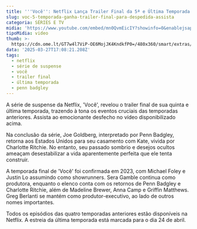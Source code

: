 ```yaml
---
title: '''Você'': Netflix Lança Trailer Final da 5ª e Última Temporada'
slug: voc-5-temporada-ganha-trailer-final-para-despedida-assista
categoria: SÉRIES E TV
midia: 'https://www.youtube.com/embed/mn0QvmEicIY?showinfo=0&enablejsapi=1'
tipoMidia: video
thumb: >-
  https://cdn.ome.lt/GT7w4l7ViP-OE6MojJK4KndkfP0=/480x360/smart/extras/conteudos/Captura_de_tela_2025-03-27_135154.png
data: '2025-03-27T17:08:21.208Z'
tags:
  - netflix
  - série de suspense
  - você
  - trailer final
  - última temporada
  - penn badgley
---
```


A série de suspense da Netflix, 'Você', revelou o trailer final de sua quinta e última temporada, trazendo à tona os eventos cruciais das temporadas anteriores. Assista ao emocionante desfecho no vídeo disponibilizado acima.

Na conclusão da série, Joe Goldberg, interpretado por Penn Badgley, retorna aos Estados Unidos para seu casamento com Kate, vivida por Charlotte Ritchie. No entanto, seu passado sombrio e desejos ocultos ameaçam desestabilizar a vida aparentemente perfeita que ele tenta construir.

A temporada final de 'Você' foi confirmada em 2023, com Michael Foley e Justin Lo assumindo como showrunners. Sera Gamble continua como produtora, enquanto o elenco conta com os retornos de Penn Badgley e Charlotte Ritchie, além de Madeline Brewer, Anna Camp e Griffin Matthews. Greg Berlanti se mantém como produtor-executivo, ao lado de outros nomes importantes.

Todos os episódios das quatro temporadas anteriores estão disponíveis na Netflix. A estreia da última temporada está marcada para o dia 24 de abril.
